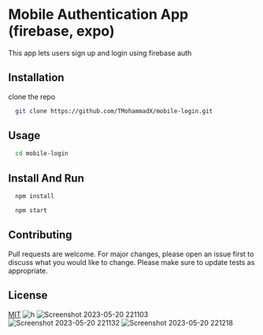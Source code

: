 # Mobile Authentication App (firebase, expo)

This app lets users sign up and login using firebase auth

## Installation

clone the repo

```bash
  git clone https://github.com/TMohammadX/mobile-login.git
```

## Usage
```bash
  cd mobile-login
```
## Install And Run
```bash
  npm install
```
```bash
  npm start
```


## Contributing

Pull requests are welcome. For major changes, please open an issue first
to discuss what you would like to change.
Please make sure to update tests as appropriate.

## License

[MIT](https://choosealicense.com/licenses/mit/)
![h](https://github.com/TMohammadX/mobile-login/assets/106634549/8702a2e2-94f4-4378-8eff-95c55e7134b3)
![Screenshot 2023-05-20 221103](https://github.com/TMohammadX/mobile-login/assets/106634549/8786fa6c-8778-4cf4-915d-69300ccb2060)
![Screenshot 2023-05-20 221132](https://github.com/TMohammadX/mobile-login/assets/106634549/08c772bf-1da8-4839-8d40-a4dcb958279b)
![Screenshot 2023-05-20 221218](https://github.com/TMohammadX/mobile-login/assets/106634549/0aa451c4-86e2-438d-acd1-38f6f6b3a90e)
